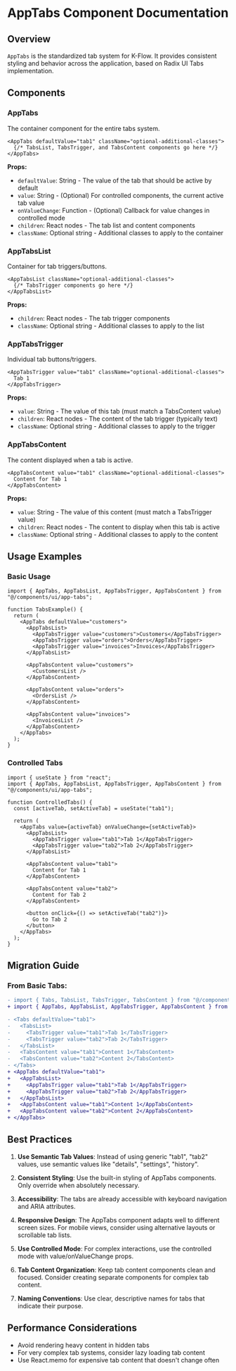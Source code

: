 # AppTabs Component Documentation

## Overview
`AppTabs` is the standardized tab system for K-Flow. It provides consistent styling and behavior across the application, based on Radix UI Tabs implementation.

## Components

### AppTabs
The container component for the entire tabs system.

```tsx
<AppTabs defaultValue="tab1" className="optional-additional-classes">
  {/* TabsList, TabsTrigger, and TabsContent components go here */}
</AppTabs>
```

**Props:**
- `defaultValue`: String - The value of the tab that should be active by default
- `value`: String - (Optional) For controlled components, the current active tab value
- `onValueChange`: Function - (Optional) Callback for value changes in controlled mode
- `children`: React nodes - The tab list and content components
- `className`: Optional string - Additional classes to apply to the container

### AppTabsList
Container for tab triggers/buttons.

```tsx
<AppTabsList className="optional-additional-classes">
  {/* TabsTrigger components go here */}
</AppTabsList>
```

**Props:**
- `children`: React nodes - The tab trigger components
- `className`: Optional string - Additional classes to apply to the list

### AppTabsTrigger
Individual tab buttons/triggers.

```tsx
<AppTabsTrigger value="tab1" className="optional-additional-classes">
  Tab 1
</AppTabsTrigger>
```

**Props:**
- `value`: String - The value of this tab (must match a TabsContent value)
- `children`: React nodes - The content of the tab trigger (typically text)
- `className`: Optional string - Additional classes to apply to the trigger

### AppTabsContent
The content displayed when a tab is active.

```tsx
<AppTabsContent value="tab1" className="optional-additional-classes">
  Content for Tab 1
</AppTabsContent>
```

**Props:**
- `value`: String - The value of this content (must match a TabsTrigger value)
- `children`: React nodes - The content to display when this tab is active
- `className`: Optional string - Additional classes to apply to the content

## Usage Examples

### Basic Usage

```tsx
import { AppTabs, AppTabsList, AppTabsTrigger, AppTabsContent } from "@/components/ui/app-tabs";

function TabsExample() {
  return (
    <AppTabs defaultValue="customers">
      <AppTabsList>
        <AppTabsTrigger value="customers">Customers</AppTabsTrigger>
        <AppTabsTrigger value="orders">Orders</AppTabsTrigger>
        <AppTabsTrigger value="invoices">Invoices</AppTabsTrigger>
      </AppTabsList>
      
      <AppTabsContent value="customers">
        <CustomersList />
      </AppTabsContent>
      
      <AppTabsContent value="orders">
        <OrdersList />
      </AppTabsContent>
      
      <AppTabsContent value="invoices">
        <InvoicesList />
      </AppTabsContent>
    </AppTabs>
  );
}
```

### Controlled Tabs

```tsx
import { useState } from "react";
import { AppTabs, AppTabsList, AppTabsTrigger, AppTabsContent } from "@/components/ui/app-tabs";

function ControlledTabs() {
  const [activeTab, setActiveTab] = useState("tab1");
  
  return (
    <AppTabs value={activeTab} onValueChange={setActiveTab}>
      <AppTabsList>
        <AppTabsTrigger value="tab1">Tab 1</AppTabsTrigger>
        <AppTabsTrigger value="tab2">Tab 2</AppTabsTrigger>
      </AppTabsList>
      
      <AppTabsContent value="tab1">
        Content for Tab 1
      </AppTabsContent>
      
      <AppTabsContent value="tab2">
        Content for Tab 2
      </AppTabsContent>
      
      <button onClick={() => setActiveTab("tab2")}>
        Go to Tab 2
      </button>
    </AppTabs>
  );
}
```

## Migration Guide

### From Basic Tabs:

```diff
- import { Tabs, TabsList, TabsTrigger, TabsContent } from "@/components/ui/tabs";
+ import { AppTabs, AppTabsList, AppTabsTrigger, AppTabsContent } from "@/components/ui/app-tabs";

- <Tabs defaultValue="tab1">
-   <TabsList>
-     <TabsTrigger value="tab1">Tab 1</TabsTrigger>
-     <TabsTrigger value="tab2">Tab 2</TabsTrigger>
-   </TabsList>
-   <TabsContent value="tab1">Content 1</TabsContent>
-   <TabsContent value="tab2">Content 2</TabsContent>
- </Tabs>
+ <AppTabs defaultValue="tab1">
+   <AppTabsList>
+     <AppTabsTrigger value="tab1">Tab 1</AppTabsTrigger>
+     <AppTabsTrigger value="tab2">Tab 2</AppTabsTrigger>
+   </AppTabsList>
+   <AppTabsContent value="tab1">Content 1</AppTabsContent>
+   <AppTabsContent value="tab2">Content 2</AppTabsContent>
+ </AppTabs>
```

## Best Practices

1. **Use Semantic Tab Values**: Instead of using generic "tab1", "tab2" values, use semantic values like "details", "settings", "history".

2. **Consistent Styling**: Use the built-in styling of AppTabs components. Only override when absolutely necessary.

3. **Accessibility**: The tabs are already accessible with keyboard navigation and ARIA attributes.

4. **Responsive Design**: The AppTabs component adapts well to different screen sizes. For mobile views, consider using alternative layouts or scrollable tab lists.

5. **Use Controlled Mode**: For complex interactions, use the controlled mode with value/onValueChange props.

6. **Tab Content Organization**: Keep tab content components clean and focused. Consider creating separate components for complex tab content.

7. **Naming Conventions**: Use clear, descriptive names for tabs that indicate their purpose.

## Performance Considerations

- Avoid rendering heavy content in hidden tabs
- For very complex tab systems, consider lazy loading tab content
- Use React.memo for expensive tab content that doesn't change often 